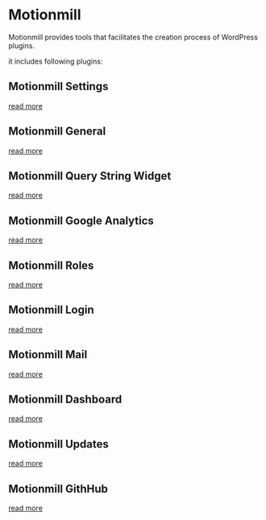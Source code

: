 Motionmill
==========

Motionmill provides tools that facilitates the creation process of WordPress plugins.

it includes following plugins:

Motionmill Settings
-------------------

[read more](https://github.com/addwittz/motionmill/tree/master/plugins/motionmill-settings)

Motionmill General
------------------

[read more](https://github.com/addwittz/motionmill/tree/master/plugins/motionmill-general)


Motionmill Query String Widget
------------------------------

[read more](https://github.com/addwittz/motionmill/tree/master/plugins/motionmill-query-string-widget)

Motionmill Google Analytics
---------------------------

[read more](https://github.com/addwittz/motionmill/tree/master/plugins/motionmill-google-analytics)

Motionmill Roles
----------------

[read more](https://github.com/addwittz/motionmill/tree/master/plugins/motionmill-roles)

Motionmill Login
----------------

[read more](https://github.com/addwittz/motionmill/tree/master/plugins/motionmill-login)

Motionmill Mail
---------------

[read more](https://github.com/addwittz/motionmill/tree/master/plugins/motionmill-mail)

Motionmill Dashboard
--------------------

[read more](https://github.com/addwittz/motionmill/tree/master/plugins/motionmill-dashboard)

Motionmill Updates
------------------

[read more](https://github.com/addwittz/motionmill/tree/master/plugins/motionmill-updates)

Motionmill GithHub
------------------

[read more](https://github.com/addwittz/motionmill/tree/master/plugins/motionmill-github)
